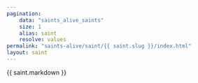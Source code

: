 ```yaml
---
pagination:
    data: "saints_alive_saints"
    size: 1
    alias: saint
    resolve: values
permalink: "saints-alive/saint/{{ saint.slug }}/index.html"
layout: saint
---
```


{{ saint.markdown }}

